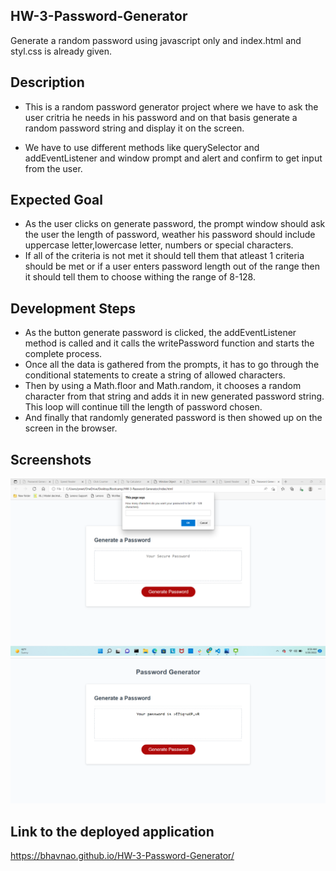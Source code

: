 ## HW-3-Password-Generator

Generate a random password using javascript only and index.html and styl.css is already given.

## Description

* This is a random password generator project where we have to ask the user critria he needs in his password and on that basis generate a random password string and display it on the screen.

* We have to use different methods like querySelector and addEventListener and window prompt and alert and confirm to get input from the user.

## Expected Goal
* As the user clicks on generate password, the prompt window should ask the user the length of password, weather his password should include uppercase letter,lowercase letter, numbers or special characters.
* If all of the criteria is not met it should tell them that atleast 1 criteria should be met or if a user enters password length out of the range then it should tell them to choose withing the range of 8-128.

## Development Steps
* As the button generate password is clicked, the addEventListener method is called and it calls the writePassword function and starts the complete process.
* Once all the data is gathered from the prompts, it has to go through the conditional statements to create a string of allowed characters.
* Then by using a Math.floor and Math.random, it chooses a random character from that string and adds it in new generated password string. This loop will continue till the length of password chosen.
* And finally that randomly generated password is then showed up on the screen in the browser.

## Screenshots

<img src="./assets/images/Screenshot-1.png"/>
<img src="./assets/images/Screenshot-2.png"/>

## Link to the deployed application
https://bhavnao.github.io/HW-3-Password-Generator/

